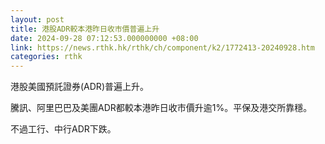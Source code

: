```yaml
---
layout: post
title: 港股ADR較本港昨日收市價普遍上升
date: 2024-09-28 07:12:53.000000000 +08:00
link: https://news.rthk.hk/rthk/ch/component/k2/1772413-20240928.htm
categories: rthk
---
```


港股美國預託證券(ADR)普遍上升。

騰訊、阿里巴巴及美團ADR都較本港昨日收市價升逾1%。平保及港交所靠穩。

不過工行、中行ADR下跌。
